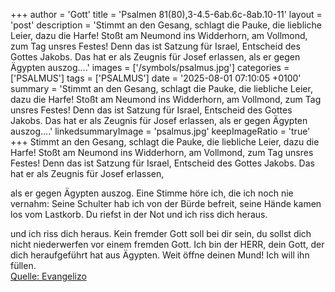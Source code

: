 +++
author = 'Gott'
title = 'Psalmen 81(80),3-4.5-6ab.6c-8ab.10-11'
layout = 'post'
description = 'Stimmt an den Gesang, schlagt die Pauke, die liebliche Leier, dazu die Harfe! Stoßt am Neumond ins Widderhorn, am Vollmond, zum Tag unsres Festes! Denn das ist Satzung für Israel, Entscheid des Gottes Jakobs. Das hat er als Zeugnis für Josef erlassen,  als er gegen Ägypten auszog....'
images = ['/symbols/psalmus.jpg']
categories = ['PSALMUS']
tags = ['PSALMUS']
date = '2025-08-01 07:10:05 +0100'
summary = 'Stimmt an den Gesang, schlagt die Pauke, die liebliche Leier, dazu die Harfe! Stoßt am Neumond ins Widderhorn, am Vollmond, zum Tag unsres Festes! Denn das ist Satzung für Israel, Entscheid des Gottes Jakobs. Das hat er als Zeugnis für Josef erlassen,  als er gegen Ägypten auszog....'
linkedsummaryImage = 'psalmus.jpg'
keepImageRatio = 'true'
+++
Stimmt an den Gesang, schlagt die Pauke, die liebliche Leier, dazu die Harfe!
Stoßt am Neumond ins Widderhorn, am Vollmond, zum Tag unsres Festes!
Denn das ist Satzung für Israel, Entscheid des Gottes Jakobs.
Das hat er als Zeugnis für Josef erlassen,

als er gegen Ägypten auszog.<!--more-->
Eine Stimme höre ich, die ich noch nie vernahm:
Seine Schulter hab ich von der Bürde befreit, seine Hände kamen los vom Lastkorb.
Du riefst in der Not und ich riss dich heraus.

und ich riss dich heraus.
Kein fremder Gott soll bei dir sein, du sollst dich nicht niederwerfen vor einem fremden Gott.
Ich bin der HERR, dein Gott, der dich heraufgeführt hat aus Ägypten. Weit öffne deinen Mund! Ich will ihn füllen.<br> [Quelle: Evangelizo](https://evangeliumtagfuertag.org/DE/gospel)